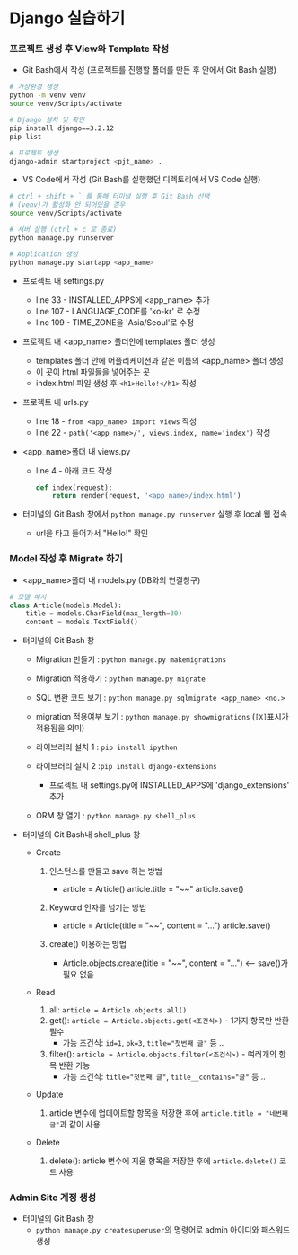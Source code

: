 # Django 실습하기



### 프로젝트 생성 후 View와 Template 작성

- Git Bash에서 작성 (프로젝트를 진행할 폴더를 만든 후 안에서 Git Bash 실행)

```bash
# 가상환경 생성
python -m venv venv
source venv/Scripts/activate

# Django 설치 및 확인
pip install django==3.2.12
pip list

# 프로젝트 생성
django-admin startproject <pjt_name> .
```



- VS Code에서 작성 (Git Bash를 실행했던 디렉토리에서 VS Code 실행)

```bash
# ctrl + shift + ` 를 통해 터미널 실행 후 Git Bash 선택
# (venv)가 활성화 안 되어있을 경우
source venv/Scripts/activate

# 서버 실행 (ctrl + c 로 종료)
python manage.py runserver

# Application 생성
python manage.py startapp <app_name>
```



- 프로젝트 내 settings.py
  - line 33 - INSTALLED_APPS에 <app_name> 추가
  - line 107 - LANGUAGE_CODE를 'ko-kr' 로 수정
  - line 109 - TIME_ZONE을 'Asia/Seoul'로 수정



- 프로젝트 내 <app_name> 폴더안에 templates 폴더 생성
  - templates 폴더 안에 어플리케이션과 같은 이름의 <app_name> 폴더 생성
  - 이 곳이 html 파일들을 넣어주는 곳
  - index.html 파일 생성 후 `<h1>Hello!</h1>` 작성



- 프로젝트 내 urls.py
  - line 18 - `from <app_name> import views` 작성
  - line 22 - `path('<app_name>/', views.index, name='index')` 작성



- <app_name>폴더 내 views.py

  - line 4 - 아래 코드 작성

    ```python
    def index(request):
        return render(request, '<app_name>/index.html')
    ```

    

- 터미널의 Git Bash 창에서 `python manage.py runserver` 실행 후 local 웹 접속
  - url을 타고 들어가서 "Hello!" 확인



### Model 작성 후 Migrate 하기

- <app_name>폴더 내 models.py (DB와의 연결창구)

```python
# 모델 예시
class Article(models.Model):
    title = models.CharField(max_length=30)
    content = models.TextField()
```



- 터미널의 Git Bash 창

  - Migration 만들기 : `python manage.py makemigrations`
  - Migration 적용하기 : `python manage.py migrate`
  - SQL 변환 코드 보기 : `python manage.py sqlmigrate <app_name> <no.>`
  - migration 적용여부 보기 : `python manage.py showmigrations` (`[X]`표시가 적용됨을 의미)
  - 라이브러리 설치 1 : `pip install ipython`

  - 라이브러리 설치 2 :`pip install django-extensions`
    - 프로젝트 내 settings.py에 INSTALLED_APPS에 'django_extensions' 추가
  - ORM 창 열기 : `python manage.py shell_plus`



- 터미널의 Git Bash내 shell_plus 창

  - Create

    1. 인스턴스를 만들고 save 하는 방법
       - article = Article()
         article.title = "~~"
         article.save()
    2. Keyword 인자를 넘기는 방법
         - article = Article(title = "~~", content = "...")
           article.save()

    3. create() 이용하는 방법
       - Article.objects.create(title = "~~", content = "...")     <--  save()가 필요 없음

  - Read

    1. all: `article = Article.objects.all()`
    2. get(): `article = Article.objects.get(<조건식>)` - 1가지 항목만 반환 필수
       - 가능 조건식: `id=1`, `pk=3`, `title="첫번째 글"` 등 ..
    3. filter(): `article = Article.objects.filter(<조건식>)` - 여러개의 항목 반환 가능
       - 가능 조건식: `title="첫번째 글"`, `title__contains="글"` 등 ..

  - Update

    1. article 변수에 업데이트할 항목을 저장한 후에 `article.title = "네번째 글"`과 같이 사용 

  - Delete

    1. delete(): article 변수에 지울 항목을 저장한 후에 `article.delete()` 코드 사용



### Admin Site 계정 생성

- 터미널의 Git Bash 창
  - `python manage.py createsuperuser`의 명령어로 admin 아이디와 패스워드 생성